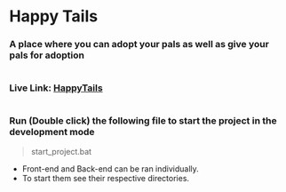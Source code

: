 # Happy Tails

### A place where you can adopt your pals as well as give your pals for adoption

#

### Live Link: [HappyTails]()

#

### Run (Double click) the following file to start the project in the development mode

> start_project.bat

- Front-end and Back-end can be ran individually.
- To start them see their respective directories.
